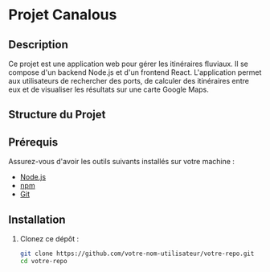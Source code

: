 # Projet Canalous

## Description

Ce projet est une application web pour gérer les itinéraires fluviaux. Il se compose d'un backend Node.js et d'un frontend React. L'application permet aux utilisateurs de rechercher des ports, de calculer des itinéraires entre eux et de visualiser les résultats sur une carte Google Maps.

## Structure du Projet


## Prérequis

Assurez-vous d'avoir les outils suivants installés sur votre machine :
- [Node.js](https://nodejs.org/)
- [npm](https://www.npmjs.com/)
- [Git](https://git-scm.com/)

## Installation

1. Clonez ce dépôt :
   ```bash
   git clone https://github.com/votre-nom-utilisateur/votre-repo.git
   cd votre-repo
